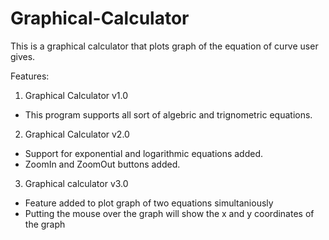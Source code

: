 Graphical-Calculator
====================
This is a graphical calculator that plots graph of the equation of curve user gives.

Features:
1) Graphical Calculator v1.0
* This program supports all sort of algebric and trignometric equations.

2) Graphical Calculator v2.0
* Support for exponential and logarithmic equations added.
* ZoomIn and ZoomOut buttons added.

3) Graphical calculator v3.0
* Feature added to plot graph of two equations simultaniously
* Putting the mouse over the graph will show the x and y coordinates of the graph
